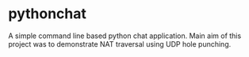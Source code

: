 # pythonchat
 A simple command line based python chat application. Main aim of this project was to demonstrate NAT traversal using UDP hole punching. 
